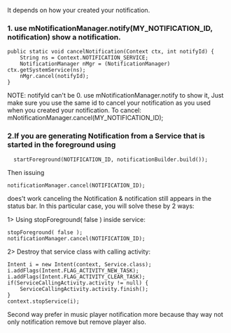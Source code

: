 
It depends on how your created your notification.

### 1. use mNotificationManager.notify(MY_NOTIFICATION_ID, notification) show a notification.

    public static void cancelNotification(Context ctx, int notifyId) {
        String ns = Context.NOTIFICATION_SERVICE;
        NotificationManager nMgr = (NotificationManager) ctx.getSystemService(ns);
        nMgr.cancel(notifyId);
    }

 NOTE: notifyId can't be 0.
 use mNotificationManager.notify to show it, Just make sure you use the same id to cancel your notification as you used when you created your notification. 
 To cancel: mNotificationManager.cancel(MY_NOTIFICATION_ID); 
 
### 2.If you are generating Notification from a Service that is started in the foreground using

      startForeground(NOTIFICATION_ID, notificationBuilder.build());
      
Then issuing

    notificationManager.cancel(NOTIFICATION_ID);
    
does't work canceling the Notification & notification still appears in the status bar. In this particular case, you will solve these by 2 ways:

1> Using stopForeground( false ) inside service:

    stopForeground( false );
    notificationManager.cancel(NOTIFICATION_ID);
2> Destroy that service class with calling activity:

    Intent i = new Intent(context, Service.class);
    i.addFlags(Intent.FLAG_ACTIVITY_NEW_TASK);
    i.addFlags(Intent.FLAG_ACTIVITY_CLEAR_TASK);
    if(ServiceCallingActivity.activity != null) {
        ServiceCallingActivity.activity.finish();
    }
    context.stopService(i);
    
Second way prefer in music player notification more because thay way not only notification remove but remove player also.
